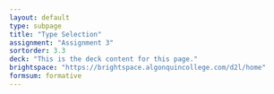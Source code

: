 ```yaml
---
layout: default
type: subpage
title: "Type Selection"
assignment: "Assignment 3"
sortorder: 3.3
deck: "This is the deck content for this page."
brightspace: "https://brightspace.algonquincollege.com/d2l/home"
formsum: formative
---
```

